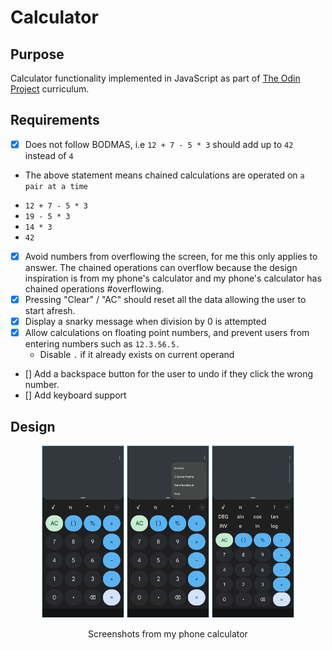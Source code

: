 # Calculator

## Purpose
Calculator functionality implemented in JavaScript as part of [The Odin Project](https://www.theodinproject.com/paths/foundations/courses/foundations/lessons/calculator) curriculum.

## Requirements
- [x]  Does not follow BODMAS, i.e `12 + 7 - 5 * 3` should add up to  `42` instead of `4`
  - The above statement means chained calculations are operated on `a pair at a time`
  + `12 + 7 - 5 * 3`
  + `19 - 5 * 3`
  + `14 * 3`
  + `42`
- [x] Avoid numbers from overflowing the screen, for me this only applies to answer. The chained operations can overflow because the design inspiration is from my phone's calculator and my phone's calculator has chained operations #overflowing.
- [x] Pressing "Clear" / "AC" should reset all the data allowing the user to start afresh.
- [x] Display a snarky message when division by 0 is attempted
- [x] Allow calculations on floating point numbers, and prevent users from entering numbers such as `12.3.56.5.`
  + Disable `.` if it already exists on current operand
- [] Add a backspace button for the user to undo if they click the wrong number.
- [] Add keyboard support

## Design
<div style = "display: flex; flex-direction: column; align-items: center;">
    <div>
    <img src = "images/design.png" width = 130 style = "border: lightblue 1px solid;">
    <img src = "images/design3.png" width = 130 style = "border: lightblue 1px solid;">
    <img src = "images/design2.png" width = 130 style = "border: lightblue 1px solid;">
    </div>
    <p>Screenshots from my phone calculator</p>
</div>